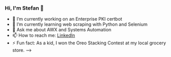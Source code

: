 ### Hi, I'm Stefan 👋


- 🔭 I’m currently working on an Enterprise PKI certbot
- 🌱 I’m currently learning web scraping with Python and Selenium
- 💬 Ask me about AWX and Systems Automation
- 📫 How to reach me: [LinkedIn](https://www.linkedin.com/in/stefanbrundige/)
- ⚡ Fun fact: As a kid, I won the Oreo Stacking Contest at my local grocery store.
-->


